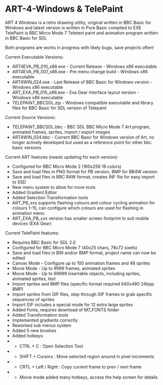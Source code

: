 # ART-4-Windows & TelePaint
ART 4 Windows is a retro drawing utility, original written in BBC Basic for Windows and latest version is written in Pure Basic compiled to EXE
TelePaint is BBC Mirco Mode 7 Teletext paint and animation program written in BBC Basic for SDL

Both programs are works in progress with likely bugs, save projects often!

Current Executable Versions:
* ART4EVA_PB_010_x86.exe - Current Release - Windows x86 executable 
* ART4EVA_PB_007_x86.exe - Pre menu change build - Windows x86 executable
* ART4WIN_024.exe - Last Release of BBC Basic for Windows version - Windows x86 executable
* ART_EXA_PB_015_x86.exe - Exa Gear interface layout version - Windows x86 executable
* TELEPAINT_BBCSDL.zip - Windows compatible executable and library files for BBC Basic for SDL version of Telepaint

Current Source Versions:
* TELEPAINT_BBCSDL.bbc - BBC SDL BBC Micro Mode 7 Art program, animated frames, sprites, import / export images
* ART4WIN_024.bbc - Current BBC Basic for Windows version of Art, no longer actively developed but used as a reference point for other bbc basic versions

Current ART features (needs updating for each version):
* Configured for BBC Micro Mode 2 (160x256 16 colors)
* Save and load files in PNG format for PB version, BMP for BB4W version
* Save and load files in BBC RAW format, creates INF file for easy import to SSD
* New menu system to allow for more tools
* Added Gradient Editor
* Added Selection Transformation tools
* ART_PB_xxx supports flashing colours and colour cycling animation for colours 1-15, can configure which colours are used for flashing in animation menu
* ART_EXA_PB_xxx version has smaller screen footprint to suit mobile devices (EXA Gear)

Current TelePaint features:
* Requires BBC Basic for SDL 2.0
* Configured for BBC Micro Mode 7 (40x25 chars, 78x72 sixels)
* Save and load files in BIN and/or BMP format, project name can now be edited
* Canvas Mode - Configure up to 100 animation frames and 48 sprites
* Movie Mode - Up to 9999 frames, animated sprites
* Movie Mode - Up to 99999 insertable objects, including sprites, animated sprites, text
* Import sprites and BMP files (specific format required 640x480 24bpp BMP)
* Import sprites from GIF files, step through GIF frames to grab specific sequences of sprites
* Import GIF includes a special mode for 12 extra large sprites
* Added Fonts, requires download of M7_FONTS folder
* Added Transformation tools
* Implemented gradients correctly
* Reworked sub menus system
* Added 5 new brushes
* Added hotkeys:
* * CTRL + C  : Open Selection Tool
* * SHIFT + Cursors   : Move selected region around in pixel increments
* * CRTL + Left / Right  : Copy current frame to prev / next frame
* * Moive mode added many hotkeys, access the help screen for details
